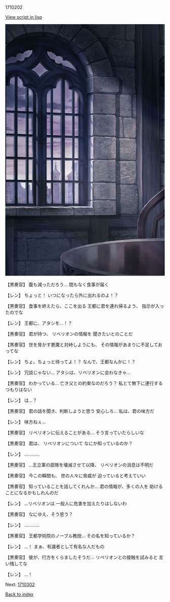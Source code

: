 1710202

[View script in lisp](../scripts/1710202.txt)

![church_room.png](../images/backgrounds/church_room.png)

【黒奏官】
腹も減っただろう…
間もなく食事が届く

【レン】
ちょっと！
いつになったら外に出れるのよ！？

【黒奏官】
食事を終えたら、ここを出る
王都に君を連れ帰るよう、
指示が入ったのでな

【レン】
王都に、アタシを…！？

【黒奏官】
君が持つ、
リベリオンの情報を
聞きたいとのことだ

【黒奏官】
世を脅かす悪魔と対峙しようにも、
その情報があまりに不足しておってな

【レン】
ちょ、ちょっと待ってよ！？
なんで、王都なんかに！？

【レン】
冗談じゃない…
アタシは、リベリオンに会わなきゃ…

【黒奏官】
わかっている…
亡き父との約束なのだろう？
私とて無下に連行するつもりはない

【レン】
は…？

【黒奏官】
君の話を聞き、判断しようと思う
安心しろ…
私は、君の味方だ

【レン】
味方ねぇ…

【黒奏官】
リベリオンに伝えることがある…
そう言っていたらしいな

【黒奏官】
君は、
リベリオンについて
なにか知っているのか？

【レン】
…………

【黒奏官】
…王立軍の部隊を壊滅させて以降、
リベリオンの消息は不明だ

【黒奏官】
今この瞬間も、
世の人々に脅威が
迫っていると考えていい

【黒奏官】
知っていることを話してくれんか…
君の情報が、多くの人を
助けることになるかもしれんのだ

【レン】
…リベリオンは
一般人に危害を加えたりはしないわ

【黒奏官】
なにゆえ、そう思う？

【レン】
…………

【黒奏官】
王都学術院のノーブル教授…
その名を知っているか？

【レン】
…！
まぁ、有識者として有名な人だもの

【黒奏官】
彼が、行方をくらましたそうだ…
リベリオンとの接触を試みると
言い残してな

【レン】
…！

Next: [1710302](1710302.md)

[Back to index](index.md)
